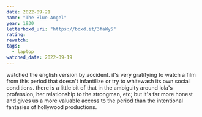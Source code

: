 ```yaml
---
date: 2022-09-21
name: "The Blue Angel"
year: 1930
letterboxd_uri: "https://boxd.it/3faWy5"
rating: 
rewatch: 
tags:
  - laptop
watched_date: 2022-09-19
---
```


watched the english version by accident. it's very gratifying to watch a film from this period that doesn't infantilize or try to whitewash its own social conditions. there is a little bit of that in the ambiguity around lola's profession, her relationship to the strongman, etc; but it's far more honest and gives us a more valuable access to the period than the intentional fantasies of hollywood productions.
